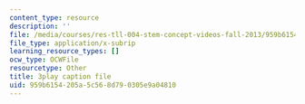 ```yaml
---
content_type: resource
description: ''
file: /media/courses/res-tll-004-stem-concept-videos-fall-2013/959b6154205a5c568d790305e9a04810_pazn1IIeDEU.vtt
file_type: application/x-subrip
learning_resource_types: []
ocw_type: OCWFile
resourcetype: Other
title: 3play caption file
uid: 959b6154-205a-5c56-8d79-0305e9a04810
---
```

